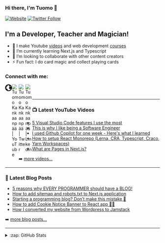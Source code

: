 ### Hi there, I'm Tuomo 👋

[![Website](https://img.shields.io/website?label=tuomokankaanpaa.com&style=for-the-badge&url=https%3A%2F%2Ftuomokankaanpaa.com)](https://tuomokankaanpaa.com)
[![Twitter Follow](https://img.shields.io/twitter/follow/tumee?color=1DA1F2&logo=twitter&style=for-the-badge)](https://twitter.com/intent/follow?original_referer=https%3A%2F%2Fgithub.com%2Ftumetus&screen_name=tumee)

## I'm a Developer, Teacher and Magician!

- 🔭 I make Youtube [videos][youtube] and web development [courses][courses]
- 🌱 I’m currently learning Next.js and Typescript
- 👯 I’m looking to collaborate with other content creators
- ⚡ Fun fact: I do card magic and collect playing cards
### Connect with me:

[<img align="left" alt="tuomokankaanpaa.com" width="22px" src="https://raw.githubusercontent.com/iconic/open-iconic/master/svg/globe.svg" />][website]
[<img align="left" alt="Tuomo Kankaanpää | YouTube" width="22px" src="https://cdn.jsdelivr.net/npm/simple-icons@v3/icons/youtube.svg" />][youtube]
[<img align="left" alt="Tuomo Kankaanpää | Twitter" width="22px" src="https://cdn.jsdelivr.net/npm/simple-icons@v3/icons/twitter.svg" />][twitter]
[<img align="left" alt="Tuomo Kankaanpää | LinkedIn" width="22px" src="https://cdn.jsdelivr.net/npm/simple-icons@v3/icons/linkedin.svg" />][linkedin]

<br />
<br />

---

### 📺 Latest YouTube Videos

<!-- YOUTUBE:START -->
- [5 Visual Studio Code features I use the most](https://www.youtube.com/watch?v=ZKq5OIhKpzE)
- [This is why I like being a Software Engineer](https://www.youtube.com/watch?v=THZ8i2vmg6I)
- [I used Github Copilot for one week - Here's what I learned](https://www.youtube.com/watch?v=GSivicjQ8Mc)
- [How to setup React Monorepo (Lerna, CRA, Typescript, Craco, Yarn Workspaces)](https://www.youtube.com/watch?v=zQUpNa1hZIA)
- [What are Pages in Next.js?](https://www.youtube.com/watch?v=xIsIkxGYfn0)
<!-- YOUTUBE:END -->

➡️ [more videos...][youtube]

---

### 📕 Latest Blog Posts

<!-- BLOG-POST-LIST:START -->
- [5 reasons why EVERY PROGRAMMER should have a BLOG!](https://dev.to/tumee/5-reasons-why-every-programmer-should-have-a-blog-1mh)
- [How to add sitemap and robots.txt to Next.js application](https://dev.to/tumee/how-to-add-sitemap-and-robots-txt-to-next-js-application-24hd)
- [Starting a programming blog? Don’t make this mistake 🚫](https://dev.to/tumee/starting-a-programming-blog-don-t-make-this-mistake-2g0a)
- [How to add Cookie Notice Banner to React app 👨‍💻](https://dev.to/tumee/how-to-add-cookie-notice-banner-to-react-app-9e3)
- [How I converted my website from Wordpress to Jamstack](https://dev.to/tumee/how-i-converted-my-website-from-wordpress-to-jamstack-5hd8)
<!-- BLOG-POST-LIST:END -->

➡️ [more blog posts...][blog]

---

<details>
  <summary>:zap: GitHub Stats</summary>

  <img align="left" alt="Tuomo's GitHub Stats" src="https://github-readme-stats.vercel.app/api?username=tumetus&theme=algolia&show_icons=true&hide_border=true" />

</details>

[website]: https://tuomokankaanpaa.com
[blog]: https://tuomokankaanpaa.com/blog
[courses]: http://tuomokankaanpaa.com/courses
[twitter]: https://twitter.com/tumee
[youtube]: https://www.youtube.com/channel/UC34UXFLKqdW3cpk5CBu2Siw
[linkedin]: https://linkedin.com/in/tuomo-kankaanpää-2a0a9753
